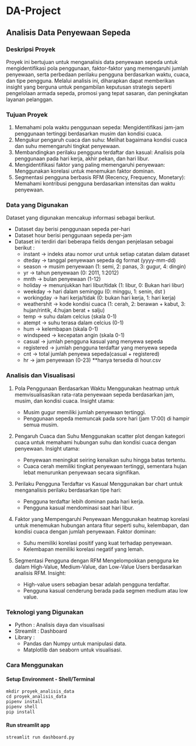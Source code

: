 # DA-Project

## Analisis Data Penyewaan Sepeda

### Deskripsi Proyek
Proyek ini bertujuan untuk menganalisis data penyewaan sepeda untuk mengidentifikasi pola penggunaan, faktor-faktor yang memengaruhi jumlah penyewaan, serta perbedaan perilaku pengguna berdasarkan waktu, cuaca, dan tipe pengguna. Melalui analisis ini, diharapkan dapat memberikan insight yang berguna untuk pengambilan keputusan strategis seperti pengelolaan armada sepeda, promosi yang tepat sasaran, dan peningkatan layanan pelanggan.

### Tujuan Proyek
1. Memahami pola waktu penggunaan sepeda: Mengidentifikasi jam-jam penggunaan tertinggi berdasarkan musim dan kondisi cuaca.
2. Mengukur pengaruh cuaca dan suhu: Melihat bagaimana kondisi cuaca dan suhu memengaruhi tingkat penyewaan.
3. Membandingkan perilaku pengguna terdaftar dan kasual: Analisis pola penggunaan pada hari kerja, akhir pekan, dan hari libur.
4. Mengidentifikasi faktor yang paling memengaruhi penyewaan: Menggunakan korelasi untuk menemukan faktor dominan.
5. Segmentasi pengguna berbasis RFM (Recency, Frequency, Monetary): Memahami kontribusi pengguna berdasarkan intensitas dan waktu penyewaan.

### Data yang Digunakan
Dataset yang digunakan mencakup informasi sebagai berikut. 
- Dataset day berisi penggunaan sepeda per-hari
- Dataset hour berisi penggunaan sepeda per-jam
- Dataset ini terdiri dari beberapa fields dengan penjelasan sebagai berikut : 
    - instant -> indeks atau nomor urut untuk setiap catatan dalam dataset 
    - dteday -> tanggal penyewaan sepeda dg format (yyyy-mm-dd)
    - season -> musim penyewaan (1: semi, 2: panas, 3: gugur, 4: dingin)
    - yr -> tahun penyewaan (0: 2011, 1:2012)
    - mnth -> bulan penyewaan (1-12)
    - holiday -> menunjukkan hari libur/tidak (1: libur, 0: Bukan hari libur)
    - weekday -> hari dalam seminggu (0: minggu, 1: senin, dst )
    - workingday -> hari kerja/tidak (0: bukan hari kerja, 1: hari kerja)
    - weathershit -> kode kondisi cuaca (1: cerah, 2: berawan + kabut, 3: hujan/rintik, 4:hujan berat + salju)
    - temp -> suhu dalam celcius (skala 0-1)
    - atempt -> suhu terasa dalam celcius (0-1)
    - hum -> kelembapan (skala 0-1)
    - windspeed -> kecepatan angin (skala 0-1)
    - casual -> jumlah pengguna kasual yang menyewa sepeda 
    - registered -> jumlah pengguna terdaftar yang menyewa sepeda
    - cnt -> total jumlah penyewa sepeda(casual + registered)
    - hr -> jam penyewaan (0-23) **hanya tersedia di hour.csv

### Analisis dan Visualisasi
1. Pola Penggunaan Berdasarkan Waktu
    Menggunakan heatmap untuk memvisualisasikan rata-rata penyewaan sepeda berdasarkan jam, musim, dan kondisi cuaca. Insight utama:
    - Musim gugur memiliki jumlah penyewaan tertinggi.
    - Penggunaan sepeda memuncak pada sore hari (jam 17:00) di hampir semua musim.

2. Pengaruh Cuaca dan Suhu
    Menggunakan scatter plot dengan kategori cuaca untuk memahami hubungan suhu dan kondisi cuaca dengan penyewaan. Insight utama:
    - Penyewaan meningkat seiring kenaikan suhu hingga batas tertentu.
    - Cuaca cerah memiliki tingkat penyewaan tertinggi, sementara hujan lebat menurunkan penyewaan secara signifikan.

3. Perilaku Pengguna Terdaftar vs Kasual
    Menggunakan bar chart untuk menganalisis perilaku berdasarkan tipe hari:
    - Pengguna terdaftar lebih dominan pada hari kerja.
    - Pengguna kasual mendominasi saat hari libur.

4. Faktor yang Mempengaruhi Penyewaan
    Menggunakan heatmap korelasi untuk menemukan hubungan antara fitur seperti suhu, kelembapan, dan kondisi cuaca dengan jumlah penyewaan. Faktor dominan:
    - Suhu memiliki korelasi positif yang kuat terhadap penyewaan.
    - Kelembapan memiliki korelasi negatif yang lemah.

5. Segmentasi Pengguna dengan RFM
    Mengelompokkan pengguna ke dalam High-Value, Medium-Value, dan Low-Value Users berdasarkan analisis RFM. Insight:
    - High-value users sebagian besar adalah pengguna terdaftar.
    - Pengguna kasual cenderung berada pada segmen medium atau low value.

### Teknologi yang Digunakan
- Python : Analisis daya dan visualisasi
- Streamlit : Dashboard
- Library : 
    - Pandas dan Numpy untuk manipulasi data.
    - Matplotlib dan seaborn untuk visualisasi.

### Cara Menggunakan 

#### Setup Environment - Shell/Terminal
```
mkdir proyek_analisis_data
cd proyek_analisis_data
pipenv install
pipenv shell
pip install 
```
#### Run streamlit app
```
streamlit run dashboard.py
```
